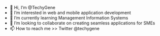 - 👋 Hi, I’m @TechyGene
- 👀 I’m interested in web and mobile application development
- 🌱 I’m currently learning Management Information Systems
- 💞️ I’m looking to collaborate on creating seamless applications for SMEs
- 📫 How to reach me >> Twitter @techygene

<!---
TechyGene/TechyGene is a ✨ special ✨ repository because its `README.md` (this file) appears on your GitHub profile.
You can click the Preview link to take a look at your changes.
--->
